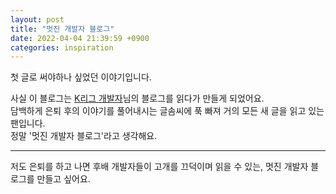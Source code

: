 ```yaml
---
layout: post
title: "멋진 개발자 블로그"
date: 2022-04-04 21:39:59 +0900
categories: inspiration
---
```


첫 글로 써야하나 싶었던 이야기입니다.

사실 이 블로그는 [K리그 개발자](https://jeho.page/)님의 블로그를 읽다가 만들게 되었어요.<br>
담백하게 은퇴 후의 이야기를 풀어내시는 글솜씨에 푹 빠져 거의 모든 새 글을 읽고 있는 팬입니다.<br>
정말 '멋진 개발자 블로그'라고 생각해요.

---

저도 은퇴를 하고 나면 후배 개발자들이 고개를 끄덕이며 읽을 수 있는, 멋진 개발자 블로그를 만들고 싶어요.